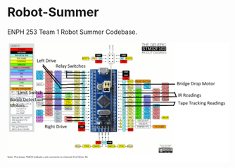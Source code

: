 # Robot-Summer
ENPH 253 Team 1 Robot Summer Codebase.

![alt text](https://github.com/ChimichangaKid/Robot-Summer/blob/IR-Following/Pinout-Diagram.png)
